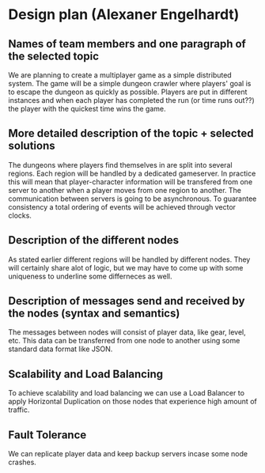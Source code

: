 # Design plan (Alexaner Engelhardt)

## Names of team members and one paragraph of the selected topic
We are planning to create a multiplayer game as a simple distributed system. The game will be a simple dungeon crawler where players' goal is to escape the dungeon as quickly as possible. Players are put in different instances and when each player has completed the run (or time runs out??) the player with the quickest time wins the game.

## More detailed description of the topic + selected solutions
The dungeons where players find themselves in are split into several regions. Each region will be handled by a dedicated gameserver. In practice this will mean that player-character information will be transfered from one server to another when a player moves from one region to another. The communication between servers is going to be asynchronous.
To guarantee consistency a total ordering of events will be achieved through vector clocks.

## Description of the different nodes
As stated earlier different regions will be handled by different nodes. They will certainly share alot of logic, but we may have to come up with some uniqueness to underline some differneces as well.

## Description of messages send and received by the nodes (syntax and semantics)
The messages between nodes will consist of player data, like gear, level, etc. This data can be transferred from one node to another using some standard data format like JSON. 

## Scalability and Load Balancing
To achieve scalability and load balancing we can use a Load Balancer to apply Horizontal Duplication on those nodes that experience high amount of traffic.

## Fault Tolerance
We can replicate player data and keep backup servers incase some node crashes.

